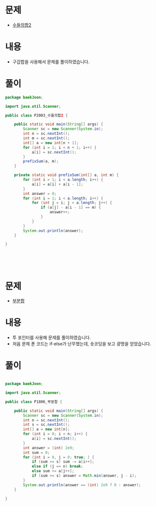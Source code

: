 # 문제
* [수들의합2](https://www.acmicpc.net/problem/2003)

# 내용
* 구갑합을 사용해서 문제를 풀이하였습니다.

# 풀이
```java
package baekJoon;

import java.util.Scanner;

public class P2003_수들의합2 {

    public static void main(String[] args) {
        Scanner sc = new Scanner(System.in);
        int n = sc.nextInt();
        int m = sc.nextInt();
        int[] a = new int[n + 1];
        for (int i = 1; i < n + 1; i++) {
            a[i] = sc.nextInt();
        }
        prefixSum(a, m);
    }

    private static void prefixSum(int[] a, int m) {
        for (int i = 1; i < a.length; i++) {
            a[i] = a[i] + a[i - 1];
        }
        int answer = 0;
        for (int i = 1; i < a.length; i++) {
            for (int j = i; j < a.length; j++) {
                if (a[j] - a[i - 1] == m) {
                    answer++;
                }
            }
        }
        System.out.println(answer);
    }

}
```

<br>
<br>
<br>


# 문제
* [부분합](https://www.acmicpc.net/problem/1806)

# 내용
* 투 포인터를 사용해 문제를 풀이하였습니다.
* 처음 문제 푼 코드는 if-else가 난무했는데, 숏코딩을 보고 광명을 얻었습니다.

# 풀이
```java

package baekJoon;

import java.util.Scanner;

public class P1806_부분합 {

    public static void main(String[] args) {
        Scanner sc = new Scanner(System.in);
        int n = sc.nextInt();
        int s = sc.nextInt();
        int[] a = new int[n];
        for (int i = 0; i < n; i++) {
            a[i] = sc.nextInt();
        }
        int answer = (int) 2e9;
        int sum = 0;
        for (int i = 0, j = 0; true; ) {
            if (sum >= s) sum -= a[i++];
            else if (j == n) break;
            else sum += a[j++];
            if (sum >= s) answer = Math.min(answer, j - i);
        }
        System.out.println(answer == (int) 2e9 ? 0 : answer);
    }

}

```
